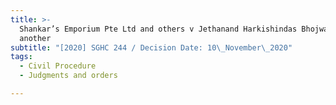 ```yaml
---
title: >-
  Shankar’s Emporium Pte Ltd and others v Jethanand Harkishindas Bhojwani and
  another
subtitle: "[2020] SGHC 244 / Decision Date: 10\_November\_2020"
tags:
  - Civil Procedure
  - Judgments and orders

---
```

